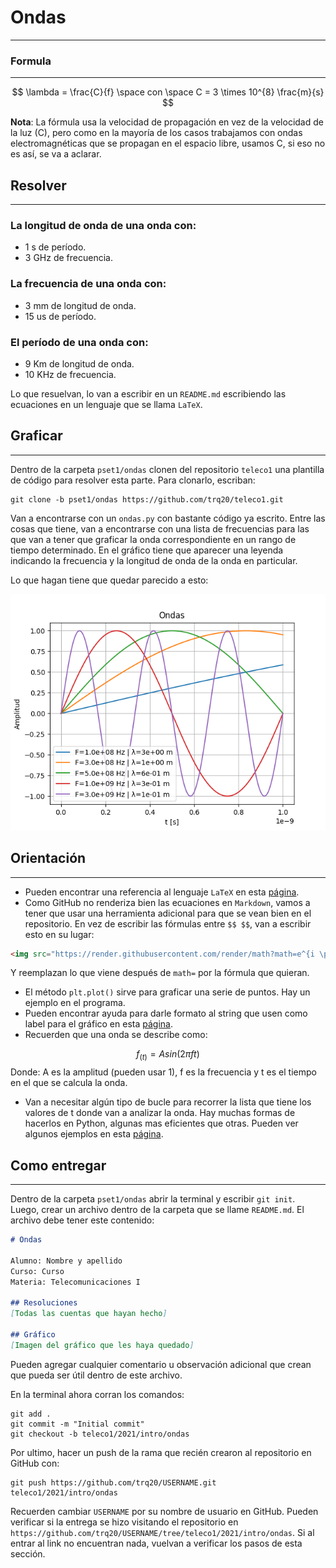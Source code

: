 <script type="text/javascript" charset="utf-8" 
src="https://cdn.mathjax.org/mathjax/latest/MathJax.js?config=TeX-AMS-MML_HTMLorMML,
https://vincenttam.github.io/javascripts/MathJaxLocal.js"></script>

# Ondas
---

### Formula
---

$$
\lambda = \frac{C}{f} \space con \space C = 3 \times 10^{8} \frac{m}{s}
$$

**Nota**: La fórmula usa la velocidad de propagación en vez de la velocidad de la luz (C), pero como en la mayoría de los casos trabajamos con ondas electromagnéticas que se propagan en el espacio libre, usamos C, si eso no es así, se va a aclarar. 

## Resolver
---
### La longitud de onda de una onda con:

- 1 s de período.
- 3 GHz de frecuencia.

### La frecuencia de una onda con:
- 3 mm de longitud de onda.
- 15 us de período.

### El período de una onda con:
- 9 Km de longitud de onda.
- 10 KHz de frecuencia.

Lo que resuelvan, lo van a escribir en un `README.md` escribiendo las ecuaciones en un lenguaje que se llama `LaTeX`. 

## Graficar
---
Dentro de la carpeta `pset1/ondas` clonen del repositorio `teleco1` una plantilla de código para resolver esta parte. Para clonarlo, escriban:

```
git clone -b pset1/ondas https://github.com/trq20/teleco1.git
```

Van a encontrarse con un `ondas.py` con bastante código ya escrito. Entre las cosas que tiene, van a encontrarse con una lista de frecuencias para las que van a tener que graficar la onda correspondiente en un rango de tiempo determinado. En el gráfico tiene que aparecer una leyenda indicando la frecuencia y la longitud de onda de la onda en particular. 

Lo que hagan tiene que quedar parecido a esto:

![](./graph.png)

## Orientación
---
- Pueden encontrar una referencia al lenguaje `LaTeX` en esta [página](https://en.wikibooks.org/wiki/LaTeX/Mathematics).
- Como GitHub no renderiza bien las ecuaciones en `Markdown`, vamos a tener que usar una herramienta adicional para que se vean bien en el repositorio. En vez de escribir las fórmulas entre `$$ $$`, van a escribir esto en su lugar:

```html
<img src="https://render.githubusercontent.com/render/math?math=e^{i \pi} = -1">
```

Y reemplazan lo que viene después de `math=` por la fórmula que quieran.

- El método `plt.plot()` sirve para graficar una serie de puntos. Hay un ejemplo en el programa.
- Pueden encontrar ayuda para darle formato al string que usen como label para el gráfico en esta [página](https://www.w3schools.com/python/ref_string_format.asp).
- Recuerden que una onda se describe como:

$$
f_{(t)}=A sin(2\pi f t)
$$
Donde: A es la amplitud (pueden usar 1), f es la frecuencia y t es el tiempo en el que se calcula la onda.

- Van a necesitar algún tipo de bucle para recorrer la lista que tiene los valores de t donde van a analizar la onda. Hay muchas formas de hacerlos en Python, algunas mas eficientes que otras. Pueden ver algunos ejemplos en esta [página](https://www.w3schools.com/python/python_for_loops.asp).

## Como entregar
---
Dentro de la carpeta `pset1/ondas` abrir la terminal y escribir `git init`. Luego, crear un archivo dentro de la carpeta que se llame `README.md`. El archivo debe tener este contenido:

```markdown
# Ondas

Alumno: Nombre y apellido
Curso: Curso
Materia: Telecomunicaciones I

## Resoluciones
[Todas las cuentas que hayan hecho]

## Gráfico
[Imagen del gráfico que les haya quedado]
```

Pueden agregar cualquier comentario u observación adicional que crean que pueda ser útil dentro de este archivo.

En la terminal ahora corran los comandos:

```
git add .
git commit -m "Initial commit"
git checkout -b teleco1/2021/intro/ondas
```

Por ultimo, hacer un push de la rama que recién crearon al repositorio en GitHub con:

```
git push https://github.com/trq20/USERNAME.git teleco1/2021/intro/ondas
```

Recuerden cambiar `USERNAME` por su nombre de usuario en GitHub. Pueden verificar si la entrega se hizo visitando el repositorio en `https://github.com/trq20/USERNAME/tree/teleco1/2021/intro/ondas`. Si al entrar al link no encuentran nada, vuelvan a verificar los pasos de esta sección.
